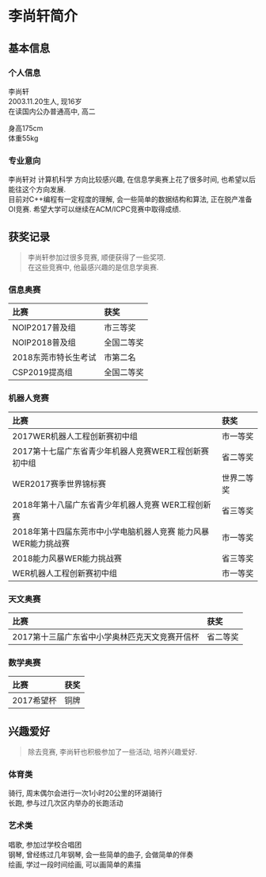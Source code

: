 # 李尚轩简介

## 基本信息

### 个人信息

李尚轩  
2003.11.20生人, 现16岁  
在读国内公办普通高中, 高二

身高175cm  
体重55kg

### 专业意向

李尚轩对 计算机科学 方向比较感兴趣, 在信息学奥赛上花了很多时间, 也希望以后能往这个方向发展.  
目前对C++编程有一定程度的理解, 会一些简单的数据结构和算法, 正在脱产准备OI竞赛. 希望大学可以继续在ACM/ICPC竞赛中取得成绩.

## 获奖记录

> 李尚轩参加过很多竞赛, 顺便获得了一些奖项.  
> 在这些竞赛中, 他最感兴趣的是信息学奥赛.

### 信息奥赛

比赛 | 获奖 
:- | :- 
NOIP2017普及组 | 市三等奖  
NOIP2018普及组 | 全国二等奖  
2018东莞市特长生考试 | 市第二名  
CSP2019提高组 | 全国二等奖

### 机器人竞赛

比赛 | 获奖 
:- | :- 
2017WER机器人工程创新赛初中组 | 市一等奖  
2017第十七届广东省青少年机器人竞赛WER工程创新赛初中组 | 省二等奖  
WER2017赛季世界锦标赛 | 世界二等奖  
2018年第十八届广东省青少年机器人竞赛 WER工程创新赛 | 省三等奖  
2018年第十四届东莞市中小学电脑机器人竞赛 能力风暴WER能力挑战赛 | 市一等奖  
2018能力风暴WER能力挑战赛 | 省三等奖  
WER机器人工程创新赛初中组 | 市一等奖

### 天文奥赛

比赛 | 获奖 
:- | :- 
2017第十三届广东省中小学奥林匹克天文竞赛开信杯 | 省二等奖

### 数学奥赛

比赛 | 获奖 
:- | :- 
2017希望杯 |铜牌

## 兴趣爱好

> 除去竞赛, 李尚轩也积极参加了一些活动, 培养兴趣爱好.

### 体育类

骑行, 周末偶尔会进行一次1小时20公里的环湖骑行  
长跑, 参与过几次区内举办的长跑活动

### 艺术类

唱歌, 参加过学校合唱团  
钢琴, 曾经练过几年钢琴, 会一些简单的曲子, 会做简单的伴奏  
绘画, 学过一段时间绘画, 可以画简单的素描
